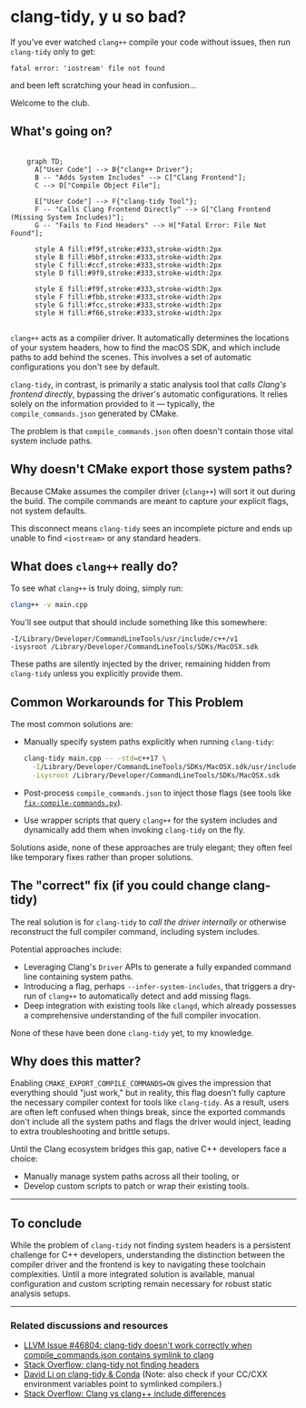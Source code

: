 # clang-tidy, y u so bad?

If you've ever watched `clang++` compile your code without issues, then run `clang-tidy` only to get:

```
fatal error: 'iostream' file not found
```

and been left scratching your head in confusion...

Welcome to the club.

## What's going on?

<pre>
  <code class="mermaid-diagram">
    graph TD;
      A["User Code"] --> B{"clang++ Driver"};
      B -- "Adds System Includes" --> C["Clang Frontend"];
      C --> D["Compile Object File"];
  
      E["User Code"] --> F{"clang-tidy Tool"};
      F -- "Calls Clang Frontend Directly" --> G["Clang Frontend (Missing System Includes)"];
      G -- "Fails to Find Headers" --> H["Fatal Error: File Not Found"];
  
      style A fill:#f9f,stroke:#333,stroke-width:2px
      style B fill:#bbf,stroke:#333,stroke-width:2px
      style C fill:#ccf,stroke:#333,stroke-width:2px
      style D fill:#9f9,stroke:#333,stroke-width:2px
  
      style E fill:#f9f,stroke:#333,stroke-width:2px
      style F fill:#fbb,stroke:#333,stroke-width:2px
      style G fill:#fcc,stroke:#333,stroke-width:2px
      style H fill:#f66,stroke:#333,stroke-width:2px
  </code>
</pre>

`clang++` acts as a compiler driver. It automatically determines the locations of your system headers, how to find the macOS SDK, and which include paths to add behind the scenes. This involves a set of automatic configurations you don't see by default.

`clang-tidy`, in contrast, is primarily a static analysis tool that *calls Clang's frontend directly*, bypassing the driver's automatic configurations. It relies solely on the information provided to it — typically, the `compile_commands.json` generated by CMake.

The problem is that `compile_commands.json` often doesn't contain those vital system include paths.

## Why doesn't CMake export those system paths?

Because CMake assumes the compiler driver (`clang++`) will sort it out during the build. The compile commands are meant to capture *your* explicit flags, not system defaults.

This disconnect means `clang-tidy` sees an incomplete picture and ends up unable to find `<iostream>` or any standard headers.

## What does `clang++` really do?

To see what `clang++` is truly doing, simply run:

```bash
clang++ -v main.cpp
```

You'll see output that should include something like this somewhere:

```
-I/Library/Developer/CommandLineTools/usr/include/c++/v1
-isysroot /Library/Developer/CommandLineTools/SDKs/MacOSX.sdk
```

These paths are silently injected by the driver, remaining hidden from `clang-tidy` unless you explicitly provide them.

## Common Workarounds for This Problem

The most common solutions are:

* Manually specify system paths explicitly when running `clang-tidy`:

    ```bash
    clang-tidy main.cpp -- -std=c++17 \
      -I/Library/Developer/CommandLineTools/SDKs/MacOSX.sdk/usr/include/c++/v1 \
      -isysroot /Library/Developer/CommandLineTools/SDKs/MacOSX.sdk
    ```

* Post-process `compile_commands.json` to inject those flags (see tools like [`fix-compile-commands.py`](https://github.com/Sarcasm/run-clang-tidy/blob/master/fix-compile-commands.py)).

* Use wrapper scripts that query `clang++` for the system includes and dynamically add them when invoking `clang-tidy` on the fly.

Solutions aside, none of these approaches are truly elegant; they often feel like temporary fixes rather than proper solutions.

## The "correct" fix (if you could change clang-tidy)

The real solution is for `clang-tidy` to *call the driver internally* or otherwise reconstruct the full compiler command, including system includes.

Potential approaches include:

* Leveraging Clang's `Driver` APIs to generate a fully expanded command line containing system paths.
* Introducing a flag, perhaps `--infer-system-includes`, that triggers a dry-run of `clang++` to automatically detect and add missing flags.
* Deep integration with existing tools like `clangd`, which already possesses a comprehensive understanding of the full compiler invocation.

None of these have been done `clang-tidy` yet, to my knowledge.

## Why does this matter?

Enabling `CMAKE_EXPORT_COMPILE_COMMANDS=ON` gives the impression that everything should "just work," but in reality, this flag doesn't fully capture the necessary compiler context for tools like `clang-tidy`. As a result, users are often left confused when things break, since the exported commands don't include all the system paths and flags the driver would inject, leading to extra troubleshooting and brittle setups.

Until the Clang ecosystem bridges this gap, native C++ developers face a choice:

* Manually manage system paths across all their tooling, or
* Develop custom scripts to patch or wrap their existing tools.

---

## To conclude

While the problem of `clang-tidy` not finding system headers is a persistent challenge for C++ developers, understanding the distinction between the compiler driver and the frontend is key to navigating these toolchain complexities. Until a more integrated solution is available, manual configuration and custom scripting remain necessary for robust static analysis setups.

---

### Related discussions and resources

* [LLVM Issue #46804: clang-tidy doesn't work correctly when compile_commands.json contains symlink to clang](https://github.com/llvm/llvm-project/issues/46804)
* [Stack Overflow: clang-tidy not finding headers](https://stackoverflow.com/questions/78491627/clang-tidy-not-finding-a-header-file)
* [David Li on clang-tidy & Conda](https://www.lidavidm.me/c++/2023/06/16/c++-clang-tidy-complains-it-can-t-find-common-headers-especially-under-conda-conda-forge.html) (Note: also check if your CC/CXX environment variables point to symlinked compilers.)
* [Stack Overflow: Clang vs clang++ include differences](https://stackoverflow.com/questions/74842298/clang-cant-find-system-headers-without-stdlib-libc)

<script>
const config = {
  startOnLoad:true,
  theme: "forest",
  flowchart: {
      useMaxWidth: false,
      htmlLabels: true
  }
};
mermaid.initialize(config);
window.mermaid.init(undefined, document.querySelectorAll('.mermaid-diagram'));
</script>
